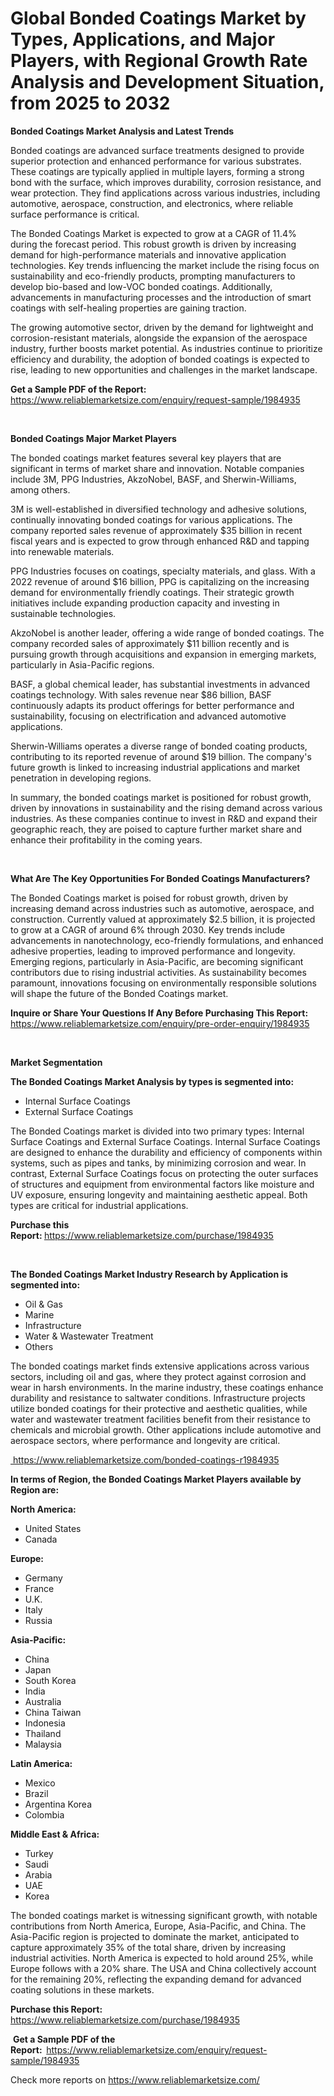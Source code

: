 <p><h1>Global Bonded Coatings Market by Types, Applications, and Major Players, with Regional Growth Rate Analysis and Development Situation, from 2025 to 2032</h1></p><p><strong>Bonded Coatings Market Analysis and Latest Trends</strong></p>
<p><p>Bonded coatings are advanced surface treatments designed to provide superior protection and enhanced performance for various substrates. These coatings are typically applied in multiple layers, forming a strong bond with the surface, which improves durability, corrosion resistance, and wear protection. They find applications across various industries, including automotive, aerospace, construction, and electronics, where reliable surface performance is critical.</p><p>The Bonded Coatings Market is expected to grow at a CAGR of 11.4% during the forecast period. This robust growth is driven by increasing demand for high-performance materials and innovative application technologies. Key trends influencing the market include the rising focus on sustainability and eco-friendly products, prompting manufacturers to develop bio-based and low-VOC bonded coatings. Additionally, advancements in manufacturing processes and the introduction of smart coatings with self-healing properties are gaining traction. </p><p>The growing automotive sector, driven by the demand for lightweight and corrosion-resistant materials, alongside the expansion of the aerospace industry, further boosts market potential. As industries continue to prioritize efficiency and durability, the adoption of bonded coatings is expected to rise, leading to new opportunities and challenges in the market landscape.</p></p>
<p><strong>Get a Sample PDF of the Report:&nbsp;</strong> <a href="https://www.reliablemarketsize.com/enquiry/request-sample/1984935?utm_campaign=2769&utm_medium=2&utm_source=Github&utm_content=ia&utm_term=01042025&utm_id=bonded-coatings">https://www.reliablemarketsize.com/enquiry/request-sample/1984935</a></p>
<p>&nbsp;</p>
<p><strong>Bonded Coatings Major Market Players</strong></p>
<p><p>The bonded coatings market features several key players that are significant in terms of market share and innovation. Notable companies include 3M, PPG Industries, AkzoNobel, BASF, and Sherwin-Williams, among others.</p><p>3M is well-established in diversified technology and adhesive solutions, continually innovating bonded coatings for various applications. The company reported sales revenue of approximately $35 billion in recent fiscal years and is expected to grow through enhanced R&D and tapping into renewable materials.</p><p>PPG Industries focuses on coatings, specialty materials, and glass. With a 2022 revenue of around $16 billion, PPG is capitalizing on the increasing demand for environmentally friendly coatings. Their strategic growth initiatives include expanding production capacity and investing in sustainable technologies.</p><p>AkzoNobel is another leader, offering a wide range of bonded coatings. The company recorded sales of approximately $11 billion recently and is pursuing growth through acquisitions and expansion in emerging markets, particularly in Asia-Pacific regions.</p><p>BASF, a global chemical leader, has substantial investments in advanced coatings technology. With sales revenue near $86 billion, BASF continuously adapts its product offerings for better performance and sustainability, focusing on electrification and advanced automotive applications.</p><p>Sherwin-Williams operates a diverse range of bonded coating products, contributing to its reported revenue of around $19 billion. The company's future growth is linked to increasing industrial applications and market penetration in developing regions.</p><p>In summary, the bonded coatings market is positioned for robust growth, driven by innovations in sustainability and the rising demand across various industries. As these companies continue to invest in R&D and expand their geographic reach, they are poised to capture further market share and enhance their profitability in the coming years.</p></p>
<p>&nbsp;</p>
<p><strong>What Are The Key Opportunities For Bonded Coatings Manufacturers?</strong></p>
<p><p>The Bonded Coatings market is poised for robust growth, driven by increasing demand across industries such as automotive, aerospace, and construction. Currently valued at approximately $2.5 billion, it is projected to grow at a CAGR of around 6% through 2030. Key trends include advancements in nanotechnology, eco-friendly formulations, and enhanced adhesive properties, leading to improved performance and longevity. Emerging regions, particularly in Asia-Pacific, are becoming significant contributors due to rising industrial activities. As sustainability becomes paramount, innovations focusing on environmentally responsible solutions will shape the future of the Bonded Coatings market.</p></p>
<p><strong>Inquire or Share Your Questions If Any Before Purchasing This Report:</strong> <a href="https://www.reliablemarketsize.com/enquiry/pre-order-enquiry/1984935?utm_campaign=2769&utm_medium=2&utm_source=Github&utm_content=ia&utm_term=01042025&utm_id=bonded-coatings">https://www.reliablemarketsize.com/enquiry/pre-order-enquiry/1984935</a></p>
<p>&nbsp;</p>
<p><strong>Market Segmentation</strong></p>
<p><strong>The Bonded Coatings Market Analysis by types is segmented into:</strong></p>
<p><ul><li>Internal Surface Coatings</li><li>External Surface Coatings</li></ul></p>
<p><p>The Bonded Coatings market is divided into two primary types: Internal Surface Coatings and External Surface Coatings. Internal Surface Coatings are designed to enhance the durability and efficiency of components within systems, such as pipes and tanks, by minimizing corrosion and wear. In contrast, External Surface Coatings focus on protecting the outer surfaces of structures and equipment from environmental factors like moisture and UV exposure, ensuring longevity and maintaining aesthetic appeal. Both types are critical for industrial applications.</p></p>
<p><strong>Purchase this Report:&nbsp;</strong><a href="https://www.reliablemarketsize.com/purchase/1984935?utm_campaign=2769&utm_medium=2&utm_source=Github&utm_content=ia&utm_term=01042025&utm_id=bonded-coatings">https://www.reliablemarketsize.com/purchase/1984935</a></p>
<p>&nbsp;</p>
<p><strong>The Bonded Coatings Market Industry Research by Application is segmented into:</strong></p>
<p><ul><li>Oil & Gas</li><li>Marine</li><li>Infrastructure</li><li>Water & Wastewater Treatment</li><li>Others</li></ul></p>
<p><p>The bonded coatings market finds extensive applications across various sectors, including oil and gas, where they protect against corrosion and wear in harsh environments. In the marine industry, these coatings enhance durability and resistance to saltwater conditions. Infrastructure projects utilize bonded coatings for their protective and aesthetic qualities, while water and wastewater treatment facilities benefit from their resistance to chemicals and microbial growth. Other applications include automotive and aerospace sectors, where performance and longevity are critical.</p></p>
<p><a href="https://www.reliablemarketsize.com/bonded-coatings-r1984935?utm_campaign=2769&utm_medium=2&utm_source=Github&utm_content=ia&utm_term=01042025&utm_id=bonded-coatings">&nbsp;https://www.reliablemarketsize.com/bonded-coatings-r1984935</a></p>
<p><strong>In terms of Region, the Bonded Coatings Market Players available by Region are:</strong></p>
<p>
    <p> <strong> North America: </strong>
        <ul>
            <li>United States</li>
            <li>Canada</li>
        </ul>
        </p> 
    <p> <strong> Europe: </strong>
        <ul>
            <li>Germany</li>
            <li>France</li>
            <li>U.K.</li>
            <li>Italy</li>
            <li>Russia</li>
        </ul>
        </p> 
    <p> <strong> Asia-Pacific: </strong>
        <ul>
            <li>China</li>
            <li>Japan</li>
            <li>South Korea</li>
            <li>India</li>
            <li>Australia</li>
            <li>China Taiwan</li>
            <li>Indonesia</li>
            <li>Thailand</li>
            <li>Malaysia</li>
        </ul>
        </p> 
    <p> <strong> Latin America: </strong>
        <ul>
            <li>Mexico</li>
            <li>Brazil</li>
            <li>Argentina Korea</li>
            <li>Colombia</li>
        </ul>
        </p> 
    <p> <strong> Middle East & Africa: </strong>
        <ul>
            <li>Turkey</li>
            <li>Saudi</li>
            <li>Arabia</li>
            <li>UAE</li>
            <li>Korea</li>
        </ul>
    </p>
    </p>
<p><p>The bonded coatings market is witnessing significant growth, with notable contributions from North America, Europe, Asia-Pacific, and China. The Asia-Pacific region is projected to dominate the market, anticipated to capture approximately 35% of the total share, driven by increasing industrial activities. North America is expected to hold around 25%, while Europe follows with a 20% share. The USA and China collectively account for the remaining 20%, reflecting the expanding demand for advanced coating solutions in these markets.</p></p>
<p><strong>Purchase this Report: </strong><a href="https://www.reliablemarketsize.com/purchase/1984935?utm_campaign=2769&utm_medium=2&utm_source=Github&utm_content=ia&utm_term=01042025&utm_id=bonded-coatings">https://www.reliablemarketsize.com/purchase/1984935</a></p>
<p>&nbsp;<strong>Get a Sample PDF of the Report:&nbsp;&nbsp;</strong><a href="https://www.reliablemarketsize.com/enquiry/request-sample/1984935?utm_campaign=2769&utm_medium=2&utm_source=Github&utm_content=ia&utm_term=01042025&utm_id=bonded-coatings">https://www.reliablemarketsize.com/enquiry/request-sample/1984935</a></p>
<p><strong></strong></p>
<p>Check more reports on <a href="https://www.reliablemarketsize.com/?utm_campaign=2769&utm_medium=2&utm_source=Github&utm_content=ia&utm_term=01042025&utm_id=bonded-coatings">https://www.reliablemarketsize.com/</a></p>